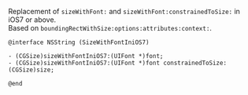 Replacement of `sizeWithFont:` and `sizeWithFont:constrainedToSize:` in iOS7 or above.  
Based on `boundingRectWithSize:options:attributes:context:`.


```
@interface NSString (SizeWithFontIniOS7)

- (CGSize)sizeWithFontIniOS7:(UIFont *)font;
- (CGSize)sizeWithFontIniOS7:(UIFont *)font constrainedToSize:(CGSize)size;

@end
```